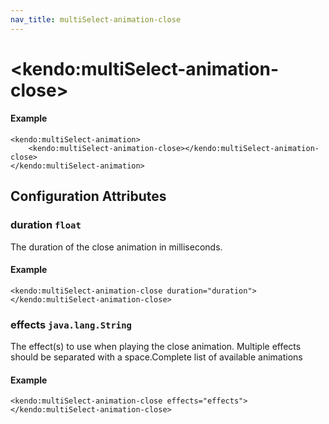 ```yaml
---
nav_title: multiSelect-animation-close
---
```


# \<kendo:multiSelect-animation-close\>



#### Example
    <kendo:multiSelect-animation>
        <kendo:multiSelect-animation-close></kendo:multiSelect-animation-close>
    </kendo:multiSelect-animation>

## Configuration Attributes

### duration `float`

The duration of the close animation in milliseconds.

#### Example
    <kendo:multiSelect-animation-close duration="duration">
    </kendo:multiSelect-animation-close>

### effects `java.lang.String`

The effect(s) to use when playing the close animation. Multiple effects should be separated with a space.Complete list of available animations

#### Example
    <kendo:multiSelect-animation-close effects="effects">
    </kendo:multiSelect-animation-close>


